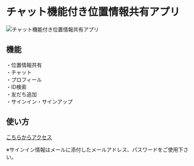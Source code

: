 # チャット機能付き位置情報共有アプリ

![チャット機能付き位置情報共有アプリ](https://firebasestorage.googleapis.com/v0/b/geoloca-cdead.appspot.com/o/images%2Fgithub_readme.jpg?alt=media&token=f4639aba-8a9f-4bcd-974e-6c0eefa20e8d)

## 機能
・位置情報共有  
・チャット  
・プロフィール  
・ID検索  
・友だち追加  
・サインイン・サインアップ  

## 使い方

[こちらからアクセス](https://geoloca-cdead.web.app/signin)

※サインイン情報はメールに添付したメールアドレス、パスワードをご使用下さい。

